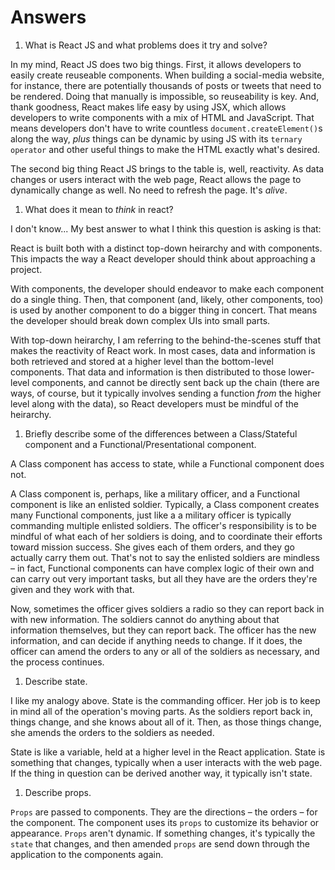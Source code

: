 # Answers

1.  What is React JS and what problems does it try and solve?

In my mind, React JS does two big things. First, it allows developers to easily create reuseable components. When building a social-media website, for instance, there are potentially thousands of posts or tweets that need to be rendered. Doing that manually is impossible, so reuseability is key. And, thank goodness, React makes life easy by using JSX, which allows developers to write components with a mix of HTML and JavaScript. That means developers don't have to write countless `document.createElement()`s along the way, *plus* things can be dynamic by using JS with its `ternary operator` and other useful things to make the HTML exactly what's desired.

The second big thing React JS brings to the table is, well, reactivity. As data changes or users interact with the web page, React allows the page to dynamically change as well. No need to refresh the page. It's *alive*.

1.  What does it mean to _think_ in react?

I don't know... My best answer to what I think this question is asking is that:

React is built both with a distinct top-down heirarchy and with components. This impacts the way a React developer should think about approaching a project. 

With components, the developer should endeavor to make each component do a single thing. Then, that component (and, likely, other components, too) is used by another component to do a bigger thing in concert. That means the developer should break down complex UIs into small parts.

With top-down heirarchy, I am referring to the behind-the-scenes stuff that makes the reactivity of React work. In most cases, data and information is both retrieved and stored at a higher level than the bottom-level components. That data and information is then distributed to those lower-level components, and cannot be directly sent back up the chain (there are ways, of course, but it typically involves sending a function *from* the higher level along with the data), so React developers must be mindful of the heirarchy.

1.  Briefly describe some of the differences between a Class/Stateful component and a Functional/Presentational component.

A Class component has access to state, while a Functional component does not.

A Class component is, perhaps, like a military officer, and a Functional component is like an enlisted soldier. Typically, a Class component creates many Functional components, just like a a military officer is typically commanding multiple enlisted soldiers. The officer's responsibility is to be mindful of what each of her soldiers is doing, and to coordinate their efforts toward mission success. She gives each of them orders, and they go actually carry them out. That's not to say the enlisted soldiers are mindless – in fact, Functional components can have complex logic of their own and can carry out very important tasks, but all they have are the orders they're given and they work with that. 

Now, sometimes the officer gives soldiers a radio so they can report back in with new information. The soldiers cannot do anything about that information themselves, but they can report back. The officer has the new information, and can decide if anything needs to change. If it does, the officer can amend the orders to any or all of the soldiers as necessary, and the process continues.

1.  Describe state.

I like my analogy above. State is the commanding officer. Her job is to keep in mind all of the operation's moving parts. As the soldiers report back in, things change, and she knows about all of it. Then, as those things change, she amends the orders to the soldiers as needed.

State is like a variable, held at a higher level in the React application. State is something that changes, typically when a user interacts with the web page. If the thing in question can be derived another way, it typically isn't state.

1.  Describe props.

`Props` are passed to components. They are the directions – the orders – for the component. The component uses its `props` to customize its behavior or appearance. `Props` aren't dynamic. If something changes, it's typically the `state` that changes, and then amended `props` are send down through the application to the components again.
